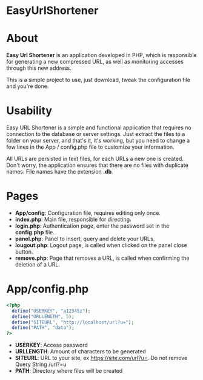 # EasyUrlShortener

# About

**Easy Url Shortener** is an application developed in PHP, which is responsible for generating a new compressed URL, as well as monitoring accesses through this new address.

This is a simple project to use, just download, tweak the configuration file and you're done.

# Usability

Easy URL Shortener is a simple and functional application that requires no connection to the database or server settings.
Just extract the files to a folder on your server, and that's it, it's working, but you need to change a few lines in the App / config.php file to customize your information.

All URLs are persisted in text files, for each URLs a new one is created. Don't worry, the application ensures that there are no files with duplicate names. File names have the extension **.db**.

# Pages
- **App/config**: Configuration file, requires editing only once.
- **index.php**: Main file, responsible for directing.
- **login.php**: Authentication page, enter the password set in the **config.php** file.
- **panel.php**: Panel to insert, query and delete your URLs.
- **lougout.php**: Logout page, is called when clicked on the panel close button.
- **remove.php**: Page that removes a URL, is called when confirming the deletion of a URL.

# App/config.php

```php
<?php
  define("USERKEY", "a12345z");
  define("URLLENGTH", 5);
  define("SITEURL", "http://localhost/url?u=");
  define("PATH", "data");
?>
```

- **USERKEY**: Access password
- **URLLENGTH**: Amount of characters to be generated
- **SITEURL**: URL to your site, ex https://site.com/url?u=. Do not remove Query String /url?=u
- **PATH**: Directory where files will be created

